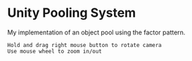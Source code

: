 # Unity Pooling System
 My implementation of an object pool using the factor pattern.


    Hold and drag right mouse button to rotate camera
    Use mouse wheel to zoom in/out

